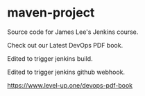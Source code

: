 # maven-project
Source code for James Lee's Jenkins course.

Check out our Latest DevOps PDF book.

Edited to trigger jenkins build.

Edited to trigger jenkins github webhook.

https://www.level-up.one/devops-pdf-book
